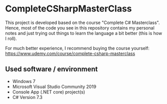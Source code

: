# CompleteCSharpMasterClass

This project is developed based on the course "Complete C# Masterclass". Hence, most of the code you see in this repository contains my personal notes and just trying out things to learn the language a bit better (this is how I roll).

For much better experience, I recommend buying the course yourself: https://www.udemy.com/course/complete-csharp-masterclass

## Used software / environment

- Windows 7
- Microsoft Visual Studio Community 2019
- Console App (.NET core) project(s)
- C# Version 7.3
